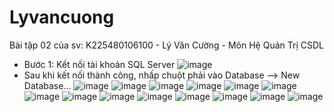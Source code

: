 # Lyvancuong
Bài tập 02 của sv: K225480106100 - Lý Văn Cường - Môn Hệ Quản Trị CSDL
- Bước 1: Kết nối tài khoản SQL Server
![image](https://github.com/user-attachments/assets/2e02fbf7-f86d-4df2-8d96-8bcab6c77904)
- Sau khi kết nối thành công, nhấp chuột phải vào Database --> New Database...
![image](https://github.com/user-attachments/assets/9937980c-b509-46f7-a547-56a2780cfaeb)
![image](https://github.com/user-attachments/assets/98439715-4958-4bcd-944a-76afdca8aa81)
![image](https://github.com/user-attachments/assets/e6b880c5-02e8-4371-839d-1a448373a734)
![image](https://github.com/user-attachments/assets/ba5522ce-64e4-4c00-a8dd-daea7e9b1863)
![image](https://github.com/user-attachments/assets/12822d8b-8cd1-4d91-813c-50e5016a2674)
![image](https://github.com/user-attachments/assets/6b0a454c-7cdd-4857-8705-3c5ae18df802)
![image](https://github.com/user-attachments/assets/37907bca-cc6b-4c52-8e54-92738b07e751)
![image](https://github.com/user-attachments/assets/5eadf1d2-38b4-48fa-bbb2-70a93766fd04)
![image](https://github.com/user-attachments/assets/e3195ea2-79d6-4f43-8ae1-81b72cabfafb)
![image](https://github.com/user-attachments/assets/42b954b1-c15c-4705-9557-79c0a1fe422e)
![image](https://github.com/user-attachments/assets/0261ff1a-fb43-4807-86d9-331750a484b3)
![image](https://github.com/user-attachments/assets/32f7e330-5630-41f7-9996-5529dd9c217f)
![image](https://github.com/user-attachments/assets/8e7ed316-db2a-4ed0-a8a2-0c2e378fd089)
![image](https://github.com/user-attachments/assets/992c1036-2371-42eb-9b5c-fad4e1e84714)


